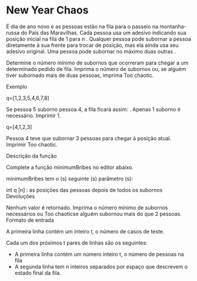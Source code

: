 # New Year Chaos

É dia de ano novo e as pessoas estão na fila para o passeio na montanha-russa do País das Maravilhas. Cada pessoa usa um adesivo indicando sua posição inicial na fila de 1 para n . Qualquer pessoa pode subornar a pessoa diretamente à sua frente para trocar de posição, mas ela ainda usa seu adesivo original. Uma pessoa pode subornar no máximo duas outras .

Determine o número mínimo de subornos que ocorreram para chegar a um determinado pedido de fila. Imprima o número de subornos ou, se alguém tiver subornado mais de duas pessoas, imprima Too chaotic.

Exemplo

q=[1,2,3,5,4,6,7,8]

Se pessoa 5 suborno pessoa 4, a fila ficará assim: . Apenas 1 suborno é necessário. Imprimir 1.

q=[4,1,2,3]

Pessoa 4 teve que subornar 3 pessoas para chegar à posição atual. Imprimir Too chaotic.

Descrição da função

Complete a função minimumBribes no editor abaixo.

minimumBribes tem o (s) seguinte (s) parâmetro (s):

int q [n] : as posições das pessoas depois de todos os subornos
Devoluções

Nenhum valor é retornado. Imprima o número mínimo de subornos necessários ou Too chaoticse alguém subornou mais do que 2 pessoas.
Formato de entrada

A primeira linha contém um inteiro t, o número de casos de teste.

Cada um dos próximos t pares de linhas são os seguintes:
- A primeira linha contém um número inteiro t, o número de pessoas na fila
- A segunda linha tem n inteiros separados por espaço que descrevem o estado final da fila.